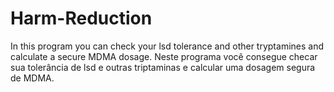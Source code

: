 # Harm-Reduction

In this program you can check your lsd tolerance and other tryptamines and calculate a secure MDMA dosage.
Neste programa você consegue checar sua tolerância de lsd e outras triptaminas e calcular uma dosagem segura de MDMA.
